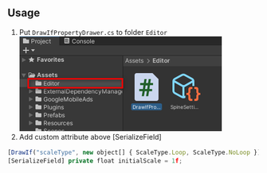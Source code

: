 ## Usage

1. Put `DrawIfPropertyDrawer.cs` to folder `Editor`
   <kbd><img src="./image-1.png" alt="Click to see the source" /></kbd>
2. Add custom attribute above [SerializeField]

```js
[DrawIf("scaleType", new object[] { ScaleType.Loop, ScaleType.NoLoop })] <<====
[SerializeField] private float initialScale = 1f;
```
